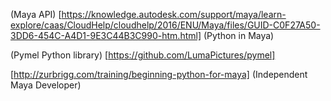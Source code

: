 (Maya API)
[https://knowledge.autodesk.com/support/maya/learn-explore/caas/CloudHelp/cloudhelp/2016/ENU/Maya/files/GUID-C0F27A50-3DD6-454C-A4D1-9E3C44B3C990-htm.html] (Python in Maya)

(Pymel Python library) [https://github.com/LumaPictures/pymel]

[http://zurbrigg.com/training/beginning-python-for-maya] (Independent Maya Developer)


